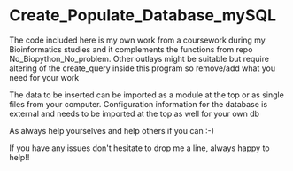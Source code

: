 # Create_Populate_Database_mySQL

The code included here is my own work from a coursework during my Bioinformatics studies and it complements the functions from repo No_Biopython_No_problem. Other outlays might be suitable but require altering of the create_query inside this program so remove/add what you need for your work

The data to be inserted can be imported as a module at the top or as single files from your computer. Configuration information for the database is external and needs to be imported at the top as well for your own db


As always help yourselves and help others if you can :-) 


If you have any issues don't hesitate to drop me a line, always happy to help!!
